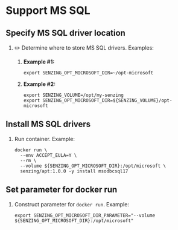 # Support MS SQL

## Specify MS SQL driver location

1. :pencil2: Determine where to store MS SQL drivers.
   Examples:

    1. **Example #1:**

        ```console
        export SENZING_OPT_MICROSOFT_DIR=~/opt-microsoft
        ```

    1. **Example #2:**

        ```console
        export SENZING_VOLUME=/opt/my-senzing
        export SENZING_OPT_MICROSOFT_DIR=${SENZING_VOLUME}/opt-microsoft
        ```

## Install MS SQL drivers

1. Run container.
   Example:

    ```console
    docker run \
      --env ACCEPT_EULA=Y \
      --rm \
      --volume ${SENZING_OPT_MICROSOFT_DIR}:/opt/microsoft \
      senzing/apt:1.0.0 -y install msodbcsql17
    ```

## Set parameter for docker run

1. Construct parameter for `docker run`.
   Example:

    ```console
    export SENZING_OPT_MICROSOFT_DIR_PARAMETER="--volume ${SENZING_OPT_MICROSOFT_DIR}:/opt/microsoft"
    ```
